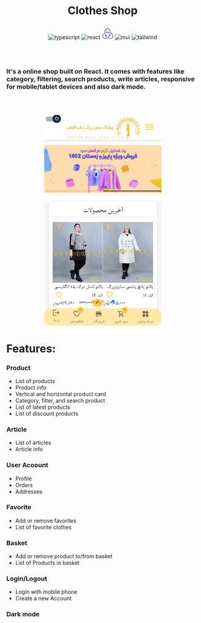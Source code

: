 # <p align="center">Clothes Shop</p>

<p align="center">
<img height="30" alt="typescript" src="https://raw.githubusercontent.com/danielcranney/readme-generator/main/public/icons/skills/typescript-colored.svg">
<img height="30" alt="react" src="https://raw.githubusercontent.com/danielcranney/readme-generator/main/public/icons/skills/react-colored.svg">
<img height="30" alt="redux" src="https://raw.githubusercontent.com/github/explore/80688e429a7d4ef2fca1e82350fe8e3517d3494d/topics/redux/redux.png">
<img height="30" alt="mui" src="https://raw.githubusercontent.com/danielcranney/readme-generator/main/public/icons/skills/materialui-colored.svg">
<img height="30" alt="tailwind" src="https://raw.githubusercontent.com/danielcranney/readme-generator/main/public/icons/skills/tailwindcss-colored.svg">
</p>

<br/><br/>

### It's a online shop built on React. It comes with features like category, filtering, search products, write articles, responsive for mobile/tablet devices and also dark mode.

<br/><br/>

<div align='center'>
  <img src='./public/Image/Read me/clothes shop.png' />
</div>

# Features:

### Product
- List of products
- Product info
- Vertical and horizontal product card
- Category, filter, and search product
- List of latest products
- List of discount products

### Article
- List of articles
- Article info

### User Acoount
- Profile
- Orders
- Addresses

### Favorite
- Add or remove favorites
- List of favorite clothes

### Basket
- Add or remove product to/from basket
- List of Products in basket

### Login/Logout
- Login with mobile phone
- Create a new Account

### Dark mode
